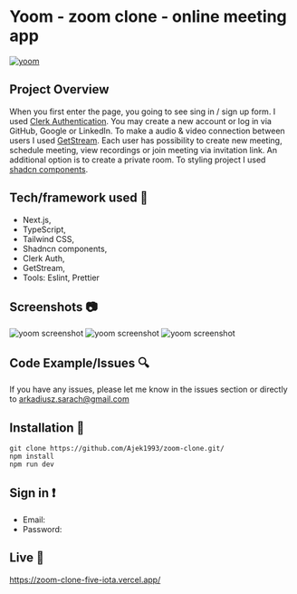 # Yoom - zoom clone - online meeting app 

<a href="https://zoom-clone-five-iota.vercel.app"><img src="https://i.ibb.co/ZTj8BHc/yoom.png" alt="yoom" border="0"></a>

## Project Overview

When you first enter the page, you going to see sing in / sign up form. I used [Clerk Authentication](https://clerk.com/). You may create a new account or log in via GitHub, Google or LinkedIn. To make a audio & video connection between users I used [GetStream](https://getstream.io/). Each user has possibility to create new meeting, schedule meeting, view recordings or join meeting via invitation link. An additional option is to create a private room. To styling project I used [shadcn components](https://ui.shadcn.com/).

## Tech/framework used 🔧

- Next.js,
- TypeScript,
- Tailwind CSS,
- Shadncn components,
- Clerk Auth,
- GetStream,
- Tools: Eslint, Prettier

## Screenshots 📷
<img src="https://i.ibb.co/p3WGkMm/yoom4.png" alt="yoom screenshot"></a>
<img src="https://i.ibb.co/CKXYpQ4/yoom3.png" alt="yoom screenshot"></a>
<img src="https://i.ibb.co/b2SnXFW/yoom2.png" alt="yoom screenshot"></a>

## Code Example/Issues 🔍

If you have any issues, please let me know in the issues section or directly to arkadiusz.sarach@gmail.com

## Installation 💾
```
git clone https://github.com/Ajek1993/zoom-clone.git/
npm install
npm run dev
```

## Sign in ❗️

- Email:
- Password: 

## Live 📍
<a>https://zoom-clone-five-iota.vercel.app/</a>
